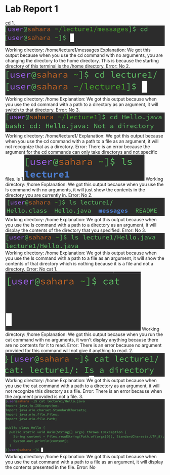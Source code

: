 # Lab Report 1
cd
1.![Image](cd1.png)
  Working directory: /home/lecture1/messages
  Explanation: We got this output because when you use the cd command with no arguments, you are changing the directory to the home directory. This is because the starting directory of this terminal is the /home directory.
  Error: No
2.![Image](cd2.png)
  Working directory: /home
  Explanation: We got this output because when you use the cd command with a path to a directory as an argument, it will switch to that directory.
  Error: No
3.![Image](cd3.png)
  Working directory: /home/lecture1/
  Explanation: We got this output because when you use the cd command with a path to a file as an argument, it will not recognize that as a directory.
  Error: There is an error because the argument for the cd commands can only take directorys and not specific files.
ls
1.![Image](ls1.png)
  Working directory: /home
  Explanation: We got this output because when you use the ls command with no arguments, it will just show the contents in the directory you are currently in.
  Error: No
2.![Image](ls2.png)
  Working directory: /home
  Explanation: We got this output because when you use the ls command with a path to a directory as an argument, it will display the contents of the directory that you specified.
  Error: No
3.![Image](ls3.png)
  Working directory: /home
  Explanation: We got this output because when you use the ls command with a path to a file as an argument, it will show the contents of that directory which is nothing because it is a file and not a directory.
  Error: No
cat
1.![Image](cat1.png)
  Working directory: /home
  Explanation: We got this output because when you run the cat command with no arguments, it won't display anything because there are no contents for it to read.
  Error: There is an error because no argument provided for this command will not give it anything to read.
2.![Image](cat2.png)
  Working directory: /home
  Explanation: We got this output because when you use the cat command with a path to a directory as an argument, it will not recognize this directory as a file.
  Error: There is an error because when the argument provided is not a file.
3.![Image](cat3.png)
  Working directory: /home
  Explanation: We got this output because when you use the cat command with a path to a file as an argument, it will display the contents presented in the file.
  Error: No
